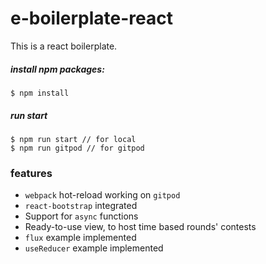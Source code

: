 # e-boilerplate-react
This is a react boilerplate.

##### install npm packages:
```
$ npm install
```
##### run start
```
$ npm run start // for local
$ npm run gitpod // for gitpod
```
### features
- `webpack` hot-reload working on `gitpod`
- `react-bootstrap` integrated
- Support for `async` functions
- Ready-to-use view, to host time based rounds' contests
- `flux` example implemented
- `useReducer` example implemented

